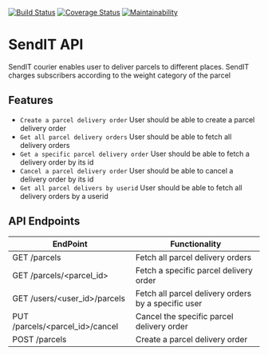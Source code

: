 [![Build Status](https://travis-ci.com/mderek227/SENDIT-API.svg?branch=api)](https://travis-ci.com/mderek227/SENDIT-API)
[![Coverage Status](https://coveralls.io/repos/github/mderek227/SENDIT-API/badge.svg?branch=api)](https://coveralls.io/github/mderek227/SENDIT-API?branch=api)
[![Maintainability](https://api.codeclimate.com/v1/badges/c352b1b61ea4b3b4a0ba/maintainability)](https://codeclimate.com/github/mderek227/SENDIT-API/maintainability)
# SendIT API
SendIT courier enables user to deliver parcels to different places. SendIT charges subscribers according to the weight category of the parcel

## Features
- `Create a parcel delivery order` User should be able to create a parcel delivery order
- `Get all parcel delivery orders` User should be able to fetch all delivery orders
- `Get a specific parcel delivery order` User should be able to fetch a delivery order by its id
- `Cancel a parcel delivery order` User should be able to cancel a delivery order by its id 
- `Get all parcel delivers by userid` User should be able to fetch all delivery orders by a userid



## API Endpoints
|  EndPoint  |  Functionality  |
| ------------- | ------------- |
| GET /parcels  | Fetch all parcel delivery orders  |
| GET /parcels/\<parcel_id\>  | Fetch a specific parcel delivery order  |
| GET /users/\<user_id\>/parcels | Fetch all parcel delivery orders by a specific user |
| PUT /parcels/\<parcel_id\>/cancel | Cancel the specific parcel delivery order |
| POST /parcels | Create a parcel delivery order |
  